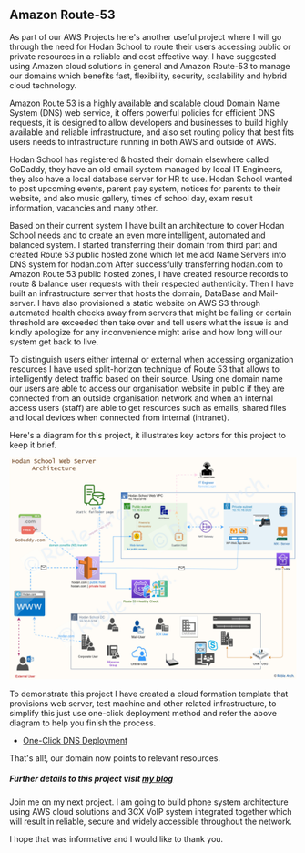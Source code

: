 ## Amazon Route-53

As part of our AWS Projects here's another useful project where I will go through the need for Hodan School to route their users accessing public or private resources in a reliable and cost effective way. I have suggested using Amazon cloud solutions in general and Amazon Route-53 to manage our domains which benefits fast, flexibility, security, scalability and hybrid cloud technology.

Amazon Route 53 is a highly available and scalable cloud Domain Name System (DNS) web service, it offers powerful policies for efficient DNS requests, it is designed to allow developers and businesses to build highly available and reliable infrastructure, and also set routing policy that best fits users needs to infrastructure running in both AWS and outside of AWS.

Hodan School has registered & hosted their domain elsewhere called GoDaddy, they have an old email system managed by local IT Engineers, they also have a local database server for HR to use. Hodan School wanted to post upcoming events, parent pay system, notices for parents to their website, and also music gallery, times of school day, exam result information, vacancies and many other.

Based on their current system I have built an architecture to cover Hodan School needs and to create an even more intelligent, automated and balanced system. I started transferring their domain from third part and created Route 53 public hosted zone which let me add Name Servers into DNS system for hodan.com
After successfully transferring hodan.com to Amazon Route 53 public hosted zones, I have created resource records to route & balance user requests with their respected authenticity. Then I have built an infrastructure server that hosts the domain, DataBase and Mail-server. I have also provisioned a static website on AWS S3 through automated health checks away from servers that might be failing or certain threshold are exceeded then take over and tell users what the issue is and kindly apologize for any inconvenience might arise and how long will our system get back to live.

To distinguish users either internal or external when accessing organization resources I have used split-horizon technique of Route 53 that allows to intelligently detect traffic based on their source. Using one domain name our users are able to access our organisation website in public if they are connected from an outside organisation network and when an internal access users (staff) are able to get resources such as emails, shared files and local devices when connected from internal (intranet).

Here's a diagram for this project, it illustrates key actors for this project to keep it brief.


![Route 53 - Web Server](https://github.com/MoRoble/AWS-Projects/blob/9486cd9c6d3ee7e608d9372d210336b940c736d3/Amazon-Route53/Web-Server%20-%20R53-1.jpg)

To demonstrate this project I have created a cloud formation template that provisions web server, test machine and other related infrastructure, to simplify this just use one-click deployment method and refer the above diagram to help you finish the process.

- [One-Click DNS Deployment](https://console.aws.amazon.com/cloudformation/home?region=us-east-1#/stacks/create/review?templateURL=https://roble-files.s3.amazonaws.com/Hodan-Project/R53-failover.yml&stackName=HDN-Domain-Host)

That's all!, our domain now points to relevant resources.

##### Further details to this project visit [my blog](https://roble.uk/amazon-route-53/)

Join me on my next project. I am going to build phone system architecture using AWS cloud solutions and 3CX VoIP system integrated together which will result in reliable, secure and widely accessible throughout the network.

I hope that was informative and I would like to thank you. 
